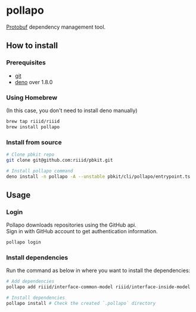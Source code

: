 # pollapo
[Protobuf][protobuf] dependency management tool.

[protobuf]: https://developers.google.com/protocol-buffers


## How to install
### Prerequisites
- [git](https://git-scm.com/)
- [deno](https://deno.land/) over 1.8.0

### Using Homebrew

(In this case, you don't need to install deno manually)
```sh
brew tap riiid/riiid
brew install pollapo
```

### Install from source

```sh
# Clone pbkit repo
git clone git@github.com:riiid/pbkit.git

# Install pollapo command
deno install -n pollapo -A --unstable pbkit/cli/pollapo/entrypoint.ts
```


## Usage

### Login
Pollapo downloads repositories using the GitHub api.\
Sign in with GitHub account to get authentication information.
```sh
pollapo login
```

### Install dependencies
Run the command as below in where you want to install the dependencies:
```sh
# Add dependencies
pollapo add riiid/interface-common-model riiid/interface-inside-model

# Install dependencies
pollapo install # Check the created `.pollapo` directory
```

